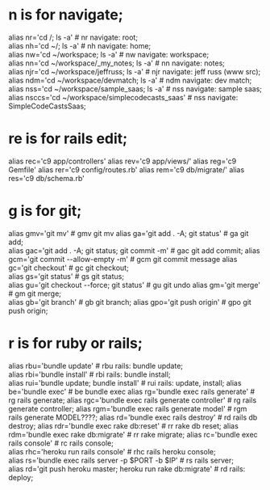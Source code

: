 # n is for navigate;  
alias nr='cd /; ls -a'                           # nr  navigate: root;  
alias nh='cd ~/; ls -a'                          # nh  navigate: home;  
alias nw='cd ~/workspace; ls -a'                 # nw  navigate: workspace;  
alias nn='cd ~/workspace/_my_notes; ls -a'       # nn  navigate: notes;  
alias njr='cd ~/workspace/jeffruss; ls -a'       # njr navigate: jeff russ (www src);  
alias ndm='cd ~/workspace/devmatch; ls -a'       # ndm navigate: dev match;  
alias nss='cd ~/workspace/sample_saas; ls -a'    # nss navigate: sample saas; 
alias nsccs='cd ~/workspace/simplecodecasts_saas' # nss navigate: SimpleCodeCastsSaas; 
# re is for rails edit;
alias rec='c9 app/controllers'
alias rev='c9 app/views/'
alias reg='c9 Gemfile'
alias rer='c9 config/routes.rb'
alias rem='c9 db/migrate/'
alias res='c9 db/schema.rb'
# g is for git;  
alias gmv='git mv'                                  # gmv git mv
alias ga='git add . -A; git status'                 # ga  git add;  
alias gac='git add . -A; git status; git commit -m' # gac git add commit;
alias gcm='git commit --allow-empty -m'             # gcm git commit message
alias gc='git checkout'                             # gc  git checkout;  
alias gs='git status'                               # gs  git status;  
alias gu='git checkout --force; git status'         # gu  git undo
alias gm='git merge'                                # gm  git merge;  
alias gb='git branch'                               # gb  git branch;
alias gpo='git push origin'                         # gpo git push origin;  
# r is for ruby or rails;  
alias rbu='bundle update'                           # rbu rails: bundle update;  
alias rbi='bundle install'                          # rbi rails: bundle install;  
alias rui='bundle update; bundle install'           # rui rails: update, install;
alias be='bundle exec' 									 	 # be bundle exec
alias rg='bundle exec rails generate'               # rg  rails generate; 
alias rgc='bundle exec rails generate controller'   # rg  rails generate controller; 
alias rgm='bundle exec rails generate model'    # rgm rails generate MODEL????;
alias rd='bundle exec rails destroy'                # rd  rails db destroy;
alias rdr='bundle exec rake db:reset'               # rr  rake db reset;
alias rdm='bundle exec rake db:migrate'             # rr rake migrate; 
alias rc='bundle exec rails console'                # rc  rails console;  
alias rhc='heroku run rails console'                # rhc rails heroku console;    
alias rs='bundle exec rails server  -p $PORT -b $IP'             # rs  rails server;  
alias rd='git push heroku master; heroku run rake db:migrate'    # rd  rails: deploy;

